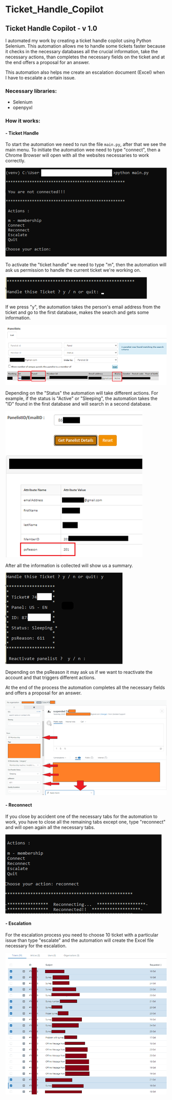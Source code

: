# Ticket_Handle_Copilot

## Ticket Handle Copilot - v 1.0

I automated my work by creating a ticket handle copilot using Python Selenium.
This automation allows me to handle some tickets faster because it checks in the necessary databases all the crucial information, take the necessary actions, than completes the necessary fields on the ticket and at the end offers a proposal for an answer.

This automation also helps me create an escalation document (Excel) when I have to escalate a certain issue.

### Necessary libraries:

- Selenium
- openpyxl

### How it works:
#### - Ticket Handle

To start the automation we need to run the file `main.py`, after that we see the main menu.
To initiate the automation wee need to type "connect", then a Chrome Browser will open with all the websites necessaries to work correctly. 

![](img/1.png)

To activate the "ticket handle" we need to type "m", then the automation will ask us permission to handle the current ticket we're working on. 

![](img/2.png)

If we press "y", the automation takes the person's email address from the ticket and go to the first database, makes the search and gets some information.

![](img/6.png)

Depending on the "Status" the automation will take different actions. For example, if the status is "Active" or "Sleeping", the automation takes the "ID" found in the first database and will search in a second database. 

![](img/7.png)

After all the information is collected will show us a summary.

![](img/3.png)

Depending on the psReason it may ask us if we want to reactivate the account and that triggers different actions. 

At the end of the process the automation completes all the necessary fields and  offers a proposal for an answer.

![](img/4.png)

#### - Reconnect

If you close by accident one of the necessary tabs for the automation to work, you have to close all the remaining tabs except one, type "reconnect" and will open again all the necessary tabs. 

![](img/5.png)

#### - Escalation

For the escalation process you need to choose 10 ticket with a particular issue than type "escalate" and the automation will create the Excel file necessary for the escalation. 

![](img/8.png)

